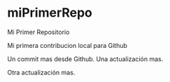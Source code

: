 # miPrimerRepo
Mi Primer Repositorio

Mi primera contribucion local para Github

Un commit mas desde Github.
Una actualización mas.

Otra actualización mas.
